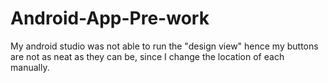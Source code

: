 # Android-App-Pre-work
My android studio was not able to run the "design view" hence my buttons are not as neat as they can be, since I change the location of each manually.
